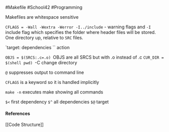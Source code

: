 #Makefile #School42 #Programming 

Makefiles are whitespace sensitive

`CFLAGS = -Wall -Wextra -Werror -I../include` - warning flags and `-I` include flag which specifies the folder where header files will be stored. One directory up, relative to `SRC` files.

`target: dependencies
``	action

`OBJS = $(SRCS:.c=.o)
`OBJS are all SRCS but with .o instead of .c
`CUR_DIR = $(shell pwd)
`-C change directory

`@` suppresses output to command line

`CFLAGS` is a keyword so it is handled implicitly

`make -n` executes make showing all commands

`$<` first dependency
`$^` all dependencies
`$@` target

#### References
[[Code Structure]]